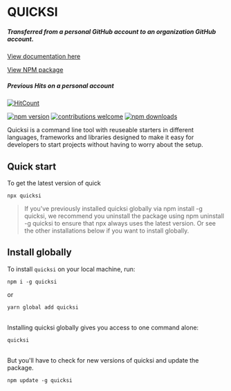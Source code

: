 # QUICKSI

##### Transferred from a personal GitHub account to an organization GitHub account.

[View documentation here](https://quicksi-bot.now.sh/)

[View NPM package](https://www.npmjs.com/package/quicksi)

##### Previous Hits on a personal account
[![HitCount](http://hits.dwyl.com/AnayoOleru/quicksi.svg)](http://hits.dwyl.com/AnayoOleru/quicksi)


[![npm version](https://img.shields.io/npm/v/quicksi.svg?style=flat-square)](https://www.npmjs.org/package/quicksi)
[![contributions welcome](https://img.shields.io/badge/contributions-welcome-brightgreen.svg?style=flat)](https://github.com/AnayoOleru/quicksi/issues)
[![npm downloads](https://img.shields.io/npm/dm/quicksi.svg?style=flat-square)](http://npm-stat.com/charts.html?package=quicksi)


Quicksi is a command line tool with reuseable starters in different languages, frameworks and libraries designed to make it easy for developers to start projects without having to worry about the setup.

## Quick start
To get the latest version of quick


```
npx quicksi
```


> If you've previously installed quicksi globally via npm install -g quicksi, we recommend you uninstall the package using npm uninstall -g quicksi to ensure that npx always uses the latest version. Or see the other installations below if you want to install globally.


## Install globally
To install `quicksi` on your local machine, run:

```
npm i -g quicksi
```
or

```
yarn global add quicksi
```

<br/>
Installing quicksi globally gives you access to one command alone:

```
quicksi
```

<br/>
But you'll have to check for new versions of quicksi and update the package.

```
npm update -g quicksi
```
